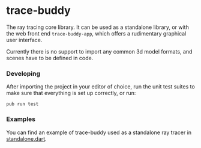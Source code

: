 trace-buddy
===========

The ray tracing core library. It can be used as a standalone library, or with
the web front end `trace-buddy-app`, which offers a rudimentary graphical user
interface.

Currently there is no support to import any common 3d model formats, and scenes
have to be defined in code.

### Developing

After importing the project in your editor of choice, run the unit test suites
to make sure that everything is set up correctly, or run:

`pub run test`

### Examples

You can find an example of trace-buddy used as a standalone ray tracer in
[standalone.dart](example/standalone.dart).
